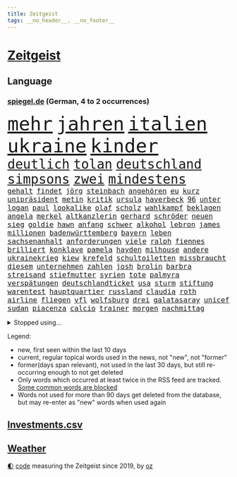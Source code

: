 ```yaml
---
title: Zeitgeist
tags: __no_header__, __no_footer__
---
```


# [Zeitgeist](https://oliz.io/zeitgeist/)

## Language

<h3><a href="https://www.spiegel.de" target="_blank">spiegel.de</a> (German, 4 to 2 occurrences)</h3>
<p style="font-family:monospace">
<span style="font-size:32pt"><a href="news_links.html#mehr" class="current">mehr</a></span>
<span style="font-size:32pt"><a href="news_links.html#jahren" class="current">jahren</a></span>
<span style="font-size:32pt"><a href="news_links.html#italien" class="current">italien</a></span>
<span style="font-size:32pt"><a href="news_links.html#ukraine" class="current">ukraine</a></span>
<span style="font-size:32pt"><a href="news_links.html#kinder" class="current">kinder</a></span>
<br>
<span style="font-size:22pt"><a href="news_links.html#deutlich" class="current">deutlich</a></span>
<span style="font-size:22pt"><a href="news_links.html#tolan" class="current">tolan</a></span>
<span style="font-size:22pt"><a href="news_links.html#deutschland" class="current">deutschland</a></span>
<span style="font-size:22pt"><a href="news_links.html#simpsons" class="new">simpsons</a></span>
<span style="font-size:22pt"><a href="news_links.html#zwei" class="current">zwei</a></span>
<span style="font-size:22pt"><a href="news_links.html#mindestens" class="current">mindestens</a></span>
<br>
<span style="font-size:12pt"><a href="news_links.html#gehalt" class="current">gehalt</a></span>
<span style="font-size:12pt"><a href="news_links.html#findet" class="current">findet</a></span>
<span style="font-size:12pt"><a href="news_links.html#jörg" class="current">jörg</a></span>
<span style="font-size:12pt"><a href="news_links.html#steinbach" class="new">steinbach</a></span>
<span style="font-size:12pt"><a href="news_links.html#angehören" class="new">angehören</a></span>
<span style="font-size:12pt"><a href="news_links.html#eu" class="current">eu</a></span>
<span style="font-size:12pt"><a href="news_links.html#kurz" class="current">kurz</a></span>
<span style="font-size:12pt"><a href="news_links.html#unipräsident" class="current">unipräsident</a></span>
<span style="font-size:12pt"><a href="news_links.html#metin" class="current">metin</a></span>
<span style="font-size:12pt"><a href="news_links.html#kritik" class="current">kritik</a></span>
<span style="font-size:12pt"><a href="news_links.html#ursula" class="current">ursula</a></span>
<span style="font-size:12pt"><a href="news_links.html#haverbeck" class="new">haverbeck</a></span>
<span style="font-size:12pt"><a href="news_links.html#96" class="current">96</a></span>
<span style="font-size:12pt"><a href="news_links.html#unter" class="current">unter</a></span>
<span style="font-size:12pt"><a href="news_links.html#logan" class="current">logan</a></span>
<span style="font-size:12pt"><a href="news_links.html#paul" class="current">paul</a></span>
<span style="font-size:12pt"><a href="news_links.html#lookalike" class="new">lookalike</a></span>
<span style="font-size:12pt"><a href="news_links.html#olaf" class="current">olaf</a></span>
<span style="font-size:12pt"><a href="news_links.html#scholz" class="current">scholz</a></span>
<span style="font-size:12pt"><a href="news_links.html#wahlkampf" class="current">wahlkampf</a></span>
<span style="font-size:12pt"><a href="news_links.html#beklagen" class="current">beklagen</a></span>
<span style="font-size:12pt"><a href="news_links.html#angela" class="current">angela</a></span>
<span style="font-size:12pt"><a href="news_links.html#merkel" class="current">merkel</a></span>
<span style="font-size:12pt"><a href="news_links.html#altkanzlerin" class="new">altkanzlerin</a></span>
<span style="font-size:12pt"><a href="news_links.html#gerhard" class="current">gerhard</a></span>
<span style="font-size:12pt"><a href="news_links.html#schröder" class="current">schröder</a></span>
<span style="font-size:12pt"><a href="news_links.html#neuen" class="current">neuen</a></span>
<span style="font-size:12pt"><a href="news_links.html#sieg" class="current">sieg</a></span>
<span style="font-size:12pt"><a href="news_links.html#goldie" class="new">goldie</a></span>
<span style="font-size:12pt"><a href="news_links.html#hawn" class="new">hawn</a></span>
<span style="font-size:12pt"><a href="news_links.html#anfang" class="current">anfang</a></span>
<span style="font-size:12pt"><a href="news_links.html#schwer" class="current">schwer</a></span>
<span style="font-size:12pt"><a href="news_links.html#alkohol" class="current">alkohol</a></span>
<span style="font-size:12pt"><a href="news_links.html#lebron" class="current">lebron</a></span>
<span style="font-size:12pt"><a href="news_links.html#james" class="current">james</a></span>
<span style="font-size:12pt"><a href="news_links.html#millionen" class="current">millionen</a></span>
<span style="font-size:12pt"><a href="news_links.html#badenwürttemberg" class="current">badenwürttemberg</a></span>
<span style="font-size:12pt"><a href="news_links.html#bayern" class="current">bayern</a></span>
<span style="font-size:12pt"><a href="news_links.html#leben" class="current">leben</a></span>
<span style="font-size:12pt"><a href="news_links.html#sachsenanhalt" class="current">sachsenanhalt</a></span>
<span style="font-size:12pt"><a href="news_links.html#anforderungen" class="current">anforderungen</a></span>
<span style="font-size:12pt"><a href="news_links.html#viele" class="current">viele</a></span>
<span style="font-size:12pt"><a href="news_links.html#ralph" class="current">ralph</a></span>
<span style="font-size:12pt"><a href="news_links.html#fiennes" class="new">fiennes</a></span>
<span style="font-size:12pt"><a href="news_links.html#brilliert" class="current">brilliert</a></span>
<span style="font-size:12pt"><a href="news_links.html#konklave" class="new">konklave</a></span>
<span style="font-size:12pt"><a href="news_links.html#pamela" class="current">pamela</a></span>
<span style="font-size:12pt"><a href="news_links.html#hayden" class="new">hayden</a></span>
<span style="font-size:12pt"><a href="news_links.html#milhouse" class="new">milhouse</a></span>
<span style="font-size:12pt"><a href="news_links.html#andere" class="current">andere</a></span>
<span style="font-size:12pt"><a href="news_links.html#ukrainekrieg" class="current">ukrainekrieg</a></span>
<span style="font-size:12pt"><a href="news_links.html#kiew" class="current">kiew</a></span>
<span style="font-size:12pt"><a href="news_links.html#krefeld" class="current">krefeld</a></span>
<span style="font-size:12pt"><a href="news_links.html#schultoiletten" class="new">schultoiletten</a></span>
<span style="font-size:12pt"><a href="news_links.html#missbraucht" class="current">missbraucht</a></span>
<span style="font-size:12pt"><a href="news_links.html#diesem" class="current">diesem</a></span>
<span style="font-size:12pt"><a href="news_links.html#unternehmen" class="current">unternehmen</a></span>
<span style="font-size:12pt"><a href="news_links.html#zahlen" class="current">zahlen</a></span>
<span style="font-size:12pt"><a href="news_links.html#josh" class="current">josh</a></span>
<span style="font-size:12pt"><a href="news_links.html#brolin" class="new">brolin</a></span>
<span style="font-size:12pt"><a href="news_links.html#barbra" class="new">barbra</a></span>
<span style="font-size:12pt"><a href="news_links.html#streisand" class="new">streisand</a></span>
<span style="font-size:12pt"><a href="news_links.html#stiefmutter" class="new">stiefmutter</a></span>
<span style="font-size:12pt"><a href="news_links.html#syrien" class="current">syrien</a></span>
<span style="font-size:12pt"><a href="news_links.html#tote" class="current">tote</a></span>
<span style="font-size:12pt"><a href="news_links.html#palmyra" class="new">palmyra</a></span>
<span style="font-size:12pt"><a href="news_links.html#verspätungen" class="current">verspätungen</a></span>
<span style="font-size:12pt"><a href="news_links.html#deutschlandticket" class="current">deutschlandticket</a></span>
<span style="font-size:12pt"><a href="news_links.html#usa" class="current">usa</a></span>
<span style="font-size:12pt"><a href="news_links.html#sturm" class="current">sturm</a></span>
<span style="font-size:12pt"><a href="news_links.html#stiftung" class="current">stiftung</a></span>
<span style="font-size:12pt"><a href="news_links.html#warentest" class="current">warentest</a></span>
<span style="font-size:12pt"><a href="news_links.html#hauptquartier" class="current">hauptquartier</a></span>
<span style="font-size:12pt"><a href="news_links.html#russland" class="current">russland</a></span>
<span style="font-size:12pt"><a href="news_links.html#claudia" class="current">claudia</a></span>
<span style="font-size:12pt"><a href="news_links.html#roth" class="current">roth</a></span>
<span style="font-size:12pt"><a href="news_links.html#airline" class="current">airline</a></span>
<span style="font-size:12pt"><a href="news_links.html#fliegen" class="current">fliegen</a></span>
<span style="font-size:12pt"><a href="news_links.html#vfl" class="current">vfl</a></span>
<span style="font-size:12pt"><a href="news_links.html#wolfsburg" class="current">wolfsburg</a></span>
<span style="font-size:12pt"><a href="news_links.html#drei" class="current">drei</a></span>
<span style="font-size:12pt"><a href="news_links.html#galatasaray" class="new">galatasaray</a></span>
<span style="font-size:12pt"><a href="news_links.html#unicef" class="current">unicef</a></span>
<span style="font-size:12pt"><a href="news_links.html#sudan" class="current">sudan</a></span>
<span style="font-size:12pt"><a href="news_links.html#piacenza" class="new">piacenza</a></span>
<span style="font-size:12pt"><a href="news_links.html#calcio" class="new">calcio</a></span>
<span style="font-size:12pt"><a href="news_links.html#trainer" class="current">trainer</a></span>
<span style="font-size:12pt"><a href="news_links.html#morgen" class="current">morgen</a></span>
<span style="font-size:12pt"><a href="news_links.html#nachmittag" class="current">nachmittag</a></span>
</p>
<details>
<summary>Stopped using...</summary>
<p class="former" style="font-size:12pt">
eins(1492) leverkusen(1491) twitter(1491) 150(1490) alexej(1490) nawalny(1490) vermehrt(1490) diktator(1489) nötig(1489) vergeben(1489) beschließt(1488) dauerhaft(1488) entscheidungen(1488) plus(1488) reihe(1488) schoss(1488) situation(1488) tiktok(1488) arbeitsplatz(1487) extreme(1487) schweigen(1487) verteilt(1487) aufmerksamkeit(1486) dokumente(1486) erfasst(1486) geflüchteten(1486) mengen(1486) oberbürgermeister(1486) pocht(1486) schlag(1486) eindruck(1485) entlastet(1485) gewaltig(1485) nummer(1485) rasant(1485) steigenden(1485) viertel(1485) zeitweise(1485) denken(1484) erlitten(1484) gefährden(1484) müssten(1484) unbekannten(1484) befürchten(1483) blockieren(1483) chelsea(1483) funktioniert(1483) landtag(1483) nigeria(1483) 2015(1482) absturz(1482) geflüchtete(1482) gehe(1482) netzwerk(1482) passieren(1482) offensive(1481) riesige(1481) venezuela(1481) verkehrsminister(1481) wettbewerb(1481) aufnahme(1480) bekanntesten(1480) geräte(1480) leichen(1480) mario(1480) mutmaßlich(1480) tieren(1480) appell(1479) gebrochen(1479) heil(1479) hubertus(1479) schicksal(1479) schwierig(1479) altes(1478) jagd(1478) leyen(1478) berät(1477) geburt(1477) italienischen(1477) jahrhundert(1477) ministerpräsidentin(1477) gaben(1476) verursacht(1476) weder(1476) geflogen(1473) offenen(1473) warschau(1473) 11(1471) halb(1470) schuss(1470) globale(1468) vieles(1468) änderungen(1468) em(1467) betrifft(1464) garten(1463) bremsen(1459) führenden(1459) istanbul(1459) freiwillig(1458) ausrüstung(1456) produziert(1456) rang(1455) günther(1438) ausgetragen(1434) offener(1425) ausweg(1411) sachen(1404) fußballstar(1285) banken(1281) gestanden(1264) ministerin(1230) cup(1213) freigesprochen(1209) las(1194) polnischen(1191) kollision(1189) 700(1181) kuriose(1180) irritiert(1146) radikalen(1129) bekräftigt(1127) mond(1102) ungewöhnliche(1100) härte(1096) tödlichem(1091) euländer(1090) fußballs(1082) bekannteste(1081) dutzenden(1077) meta(1074) invasion(1061) verschiedenen(1055) aufgestellt(1038) schwieriger(1026) heißen(1005) verwaltung(988) stabil(973) erneuerbare(963) kasse(961) gefangenschaft(958) dilemma(954) günstige(947) besetzten(945) fox(943) gewerkschaften(942) indem(939) fernen(928) aufeinander(911) isoliert(902) hitze(901) kenia(894) titelverteidiger(891) kühnert(885) tierschützer(883) bedarf(882) anlauf(870) weltrekord(870) neustart(869) fassungslos(845) landwirtschaft(842) toilette(835) effekt(828) einladung(814) führten(813) frühjahr(810) tagelang(798) spionage(789) ersetzt(787) historisches(774) kollege(771) quer(764) asyl(756) katze(753) männliche(751) kohl(748) schmeckt(746) rudi(722) verbrenner(715) migrationspolitik(705) colorado(692) trauern(691) rammt(676) viertagewoche(672) völler(670) 18jähriger(665) jung(664) wohlstand(656) marode(654) autofahren(647) lauf(632) bär(631) merklich(619) radfahrer(617) älteren(597) protestaktion(595) beides(592) linkspartei(580) sichere(566) kleinflugzeug(565) samuel(559) 8000(556) trikot(555) kolleginnen(552) straßenverkehr(551) überfahren(550) uli(548) erging(544) souverän(542) unterbrochen(542) hamm(538) natur(538) spektakulären(531) schlagabtausch(530) bitter(529) kredite(529) lebensgefährlich(525) vergleicht(525) terrorgruppe(523) drastische(516) gegners(516) mysteriöse(515) lukas(514) gespielt(513) unterschied(506) festgestellt(505) defensive(503) 2013(501) polizeigewahrsam(493) abends(490) verteuern(482) besiegen(480) clemens(480) bodensee(477) antwortet(470) schönste(467) teuerste(467) kranke(456) cannabislegalisierung(454) dich(449) kandidiert(447) meyer(446) unerwartet(446) völkermord(446) debütant(444) bargeld(436) welten(436) ärgert(436) schiitenmiliz(435) riesiges(433) zusammengebrochen(432) bayer(428) väter(427) suv(425) zypern(425) erwachsenen(423) onkel(418) belästigt(413) achtzigerjahren(412) auftritte(412) lebende(409) tatverdächtiger(403) mehrmals(402) oppositionspolitiker(402) kommissionspräsidentin(399) einiger(392) hinterlässt(389) hackerangriff(383) lasst(378) terrorangriff(377) gazastreifens(376) hamasanführer(375) beteuert(371) stadien(370) cottbus(368) interne(367) südlichen(361) klingen(359) stürmen(355) unterschätzt(355) beschuldigte(354) geiselnahme(350) haken(349) 60000(347) aufwand(344) getrunken(343) figur(342) kanye(342) stationieren(342) britisches(341) fluggäste(341) kalten(339) dfl(338) 18jährige(334) großstädten(333) verspätung(331) dubai(327) ausgedacht(326) verdanken(326) oberverwaltungsgericht(325) raketenangriff(325) ausgewählt(322) konstantin(322) japanischen(321) paare(320) 125(319) 56(318) größe(317) schulz(317) einsparungen(316) österreicher(316) hannah(315) aufstellen(314) giftige(314) riesigen(313) willy(313) viertelfinale(312) astronauten(311) einstufung(311) landung(310) aussteigen(304) hektar(304) niklas(304) dreyer(301) brandenburgischen(300) körperlich(300) 1997(299) erziehung(299) prag(299) ruiniert(299) cdu/csu(298) sonde(298) plattner(296) hamasführer(294) linien(294) droge(293) landsmann(293) pazifik(292) rüsten(292) talk(292) wertvolle(291) raumfahrt(289) südkoreanischen(288) ehren(287) vorbereiten(286) hype(284) siebzigerjahren(284) roboter(282) anhörung(281) indes(281) marlene(281) pausieren(280) terrormiliz(279) mittleren(278) marken(277) territorium(276) dreharbeiten(274) reihenweise(273) shein(273) gymnasium(272) leichnam(272) bunte(270) jena(269) offenbaren(269) stützt(269) asien(268) wirecard(267) karriereende(266) zurückziehen(265) konkretes(264) 19jähriger(262) minderjährigen(262) boateng(259) digitalpakt(259) jérôme(259) manfred(259) witwe(259) 4000(256) 74(256) auslieferung(256) seltsam(254) kehl(253) stufe(253) rettungskräften(252) apples(251) bewerben(249) leichtathletik(249) wütet(249) julija(248) klärt(248) nawalnaja(248) unmöglich(248) geführten(247) jenseits(246) à(246) mitmachen(245) albanese(244) wildtiere(244) fremden(243) held(241) höchstwert(240) sophia(240) parlamentarischen(239) fing(238) heilbronn(237) verweigerte(236) verfehlen(234) alec(233) baldwin(233) trek(232) fotografiert(231) schnelles(231) schnellste(231) gleisbett(230) andrang(228) blamage(228) aufsichtsrat(226) intensiv(226) gelöscht(224) alters(223) messerangriff(223) populismus(223) stemmt(223) wahren(223) anfällig(222) singapur(222) brust(221) dokumentation(221) monster(220) präsidentschaftskandidaten(220) techkonzerne(220) töteten(220) spielten(219) wirklichkeit(219) flossen(218) rügen(218) slowakei(218) spannung(217) knall(216) absurde(214) attraktiv(214) passagieren(213) entbrannt(211) verschleppten(211) ernannt(210) größtes(210) mögliches(209) holz(208) unzulässig(208) fußballers(207) motor(207) alias(204) gegend(203) scham(203) üblich(203) einberufen(202) breitet(201) eurowings(199) längste(197) bahnstrecke(196) grandiosen(196) anschläge(194) ausgeweitet(194) beseitigen(194) engel(194) häufen(194) atomenergiebehörde(193) fuchs(193) leitungen(193) christopher(192) begegnungen(191) unglücklich(191) entgeht(190) nächtliche(189) ausgebremst(187) hochhaus(187) amanda(186) anwohnern(185) straftat(185) düsseldorfer(183) beckham(182) videobeweis(182) erdgas(181) islam(181) wände(181) nachfolgerin(180) dazn(178) weibchen(178) eskalieren(177) europameister(177) anc(176) nullerjahren(175) gottschalk(174) kugeln(174) hitzige(173) rechtfertigen(173) späten(173) überflutete(173) mysteriösen(172) tischtennis(172) beliebtesten(171) leitete(171) me(171) literaturnobelpreisträgerin(170) krankenhausreif(169) nirgendwo(169) planten(169) ernten(168) rutschen(168) verpassten(168) abnehmspritze(167) nase(166) girl(165) islamismus(165) ausgefallene(164) parteitagsrede(164) giffey(163) 17jährige(162) notarzt(161) wahlkämpfer(161) breiten(160) neueste(160) verschwundenen(160) vorteile(160) autistischen(159) robin(159) langjähriger(158) ständigen(158) coolsten(157) daum(156) derartige(156) ibiza(156) nacheinander(156) stadtverwaltung(156) türkischer(156) kampfzone(155) tickt(155) bahnverkehr(154) kürzung(154) 1944(153) crash(153) fehlgeburten(153) bekundet(152) googles(152) eingesperrt(151) sinwar(151) glaubte(150) kurse(150) biologe(149) extremwetter(149) mehrjähriger(149) mitgliedstaaten(149) ausgegangen(148) autogramm(148) jubel(148) kürt(148) bekanntes(147) frisst(147) neuestes(147) berüchtigt(146) beschweren(146) blanchett(146) cate(146) demi(146) existieren(146) perspektiven(146) verteilen(146) aura(144) psychotherapie(144) haustieren(143) stärkste(143) familienmitglieder(142) sellner(141) ask(140) aufgeht(140) linzer(140) verarbeiten(140) 28jähriger(139) ahnung(139) täuschung(139) cover(138) ganzer(138) orden(138) zwischenzeitlich(138) gefangen(136) tatsächliche(136) zeug(136) zuge(136) kaufte(135) lebewesen(135) leeren(135) 24jähriger(134) enttäuschung(134) klimafreundlicher(134) gelebt(133) günstig(133) hurrikan(133) qualitäten(133) abgelöst(132) durchaus(132) erforderliche(132) nationalhymne(132) dorfes(131) großartige(131) dfbsportdirektor(130) kocht(130) transfer(130) weiterspielen(130) wachsende(129) ambitioniert(128) bahnhöfen(128) boomer(128) gelaufen(128) entkam(127) wanderer(127) gewaltvorwürfen(126) hingewiesen(125) annika(124) aufrecht(124) erlebnis(124) ausgewertet(123) kuss(123) emmy(122) menschlichen(122) sichtbare(122) verleihung(121) lions(120) three(120) fünfmal(119) gündoğan(119) i̇lkay(119) nervosität(119) staatsschulden(119) wildnis(119) doppelte(118) jährlich(118) kollabieren(118) erotik(117) lagern(117) ruhm(117) moldau(116) sir(116) wappnen(116) antrieb(115) vermutung(114) dienstwagen(113) immens(113) schalten(113) sportarten(113) stabilität(112) huldigen(111) koffer(111) liebesgeschichte(110) wohnzimmer(110) länderspiele(109) kreativität(108) aufleben(107) immerzu(107) dämpfer(106) finanzministerin(106) derart(105) schüren(105) streikt(105) deutschlandweit(104) jamaika(104) philippinischen(104) zentrales(104) angreifers(103) nationalpark(103) umarmungen(103) verbirgt(103) barbershops(101) ilmenau(101) minen(101) soziales(101) beteiligte(100) drogenkriminalität(100) verschärfungen(100) berchtesgaden(99) kentucky(99) radio(99) selbstvertrauen(99) stadtfest(99) argumentiert(98) berechnen(98) cage(98) glücklicher(98) lektüre(98) martina(98) nicolas(98) viereck(98) 83(97) altern(97) beauftragte(97) effekte(97) sekte(97) austin(96) gangs(96) kinokassen(96) coronavirus(95) souvenir(95) baywa(94) breit(94) penis(94) agiert(93) cdumann(92) drohnenangriffen(92) gerissen(92) hinterbliebenen(92) krasse(92) vorhat(92) oberen(91) redete(91) weiblichen(91) drogenkrieg(90) eben(90) kartenspiele(90) schadstoffe(90) wissenschaftlich(90) haaren(89) handydaten(89) highlights(89) karibikstaat(89) menschliche(89) p(89) auftragskiller(88) bahnstrecken(88) delegierte(88) midlifecrisis(88) nationalistische(88) verdammte(88) zuständigen(88) 16000(87) allzu(87) annamaria(87) arbeitslose(87) furchtbarer(87) verhältnissen(87) braunbär(86) fels(86) flammt(86) koreanischen(86) vereinbarung(86) versammeln(86) 1924(85) beamtinnen(85) fehlbesetzung(85) frontal(85) kandidatin(85) maduro(85) nawalnys(85) schwerin(85) 27jährige(84) ausbrechen(84) buchen(84) geheimdienste(84) hang(84) kunstwerke(84) rennens(84) riese(84) wagte(84) flimmert(83) freistaat(83) gleichnamige(83) luca(83) rückfall(83) urteilt(83) verhalf(83) distanzieren(82) entführer(82) teck(82) verabredet(82) demokratiefeinde(81) haucht(81) sauberem(81) verfängt(81) watson(81) gaga(80) gechattet(80) hasste(80) hiesige(80) trophäe(80) äußere(80) überholmanöver(80) afghanischen(79) haniyyeh(79) islamfeindliche(79) verheerend(79) bari(78) hamaschef(78) hamaschefs(78) siegte(78) unterhaltung(78) zurückschlagen(78) 1993(77) bevorzugt(77) bischöfe(77) füllt(77) grönland(77) kurzzeitig(77) riskant(77) reichtum(76) schrammte(76) vorbereitungen(76) wegbegleiter(76) beliefern(75) fernsehkoch(75) mittelstürmer(75) morden(75) my(75) nicolás(75) weißer(75) what(75) elena(74) verhängen(74) wiegen(74) aktienmarkt(73) yahya(73) dana(72) eilen(72) komet(72) leonie(72) misstrauen(72) nahostkrieg(72) unterwandert(72) dankesrede(71) krüger(71) monarchen(71) abzubrechen(70) elektrolimousine(70) ferieninsel(70) fläche(70) freiburger(70) landstraßen(70) montana(70) uspräsidentschaft(70) vorantrieb(70) einmarsch(69) instant(69) topspiel(69) außenpolitische(68) bundesbildungsministerin(68) dekra(68) enthoben(68) hassan(68) restrukturierung(68) ukrainisches(68) sportwagen(67) zunehmender(67) amtes(66) bibliothek(66) caster(66) catania(66) hassnachrichten(66) pate(66) ostallgäu(65) dürren(64) fußballprofis(64) gescheiterte(64) container(63) drohnenvideo(63) erlass(63) fördert(63) konter(63) steuerzahler(63) vorschnelle(63) mittelklasse(62) saniert(62) spinne(62) unfallstelle(62) achtzigern(61) bezichtigt(61) bloßem(61) erstaunliche(61) innenpolitischen(61) motherfucker(61) osaka(61) pixelsmartphones(61) schmidbauer(61) 52jähriger(60) menschlichkeit(60) polarlichter(60) riskiert(60) sympathischer(60) trinity(60) ungewiss(60) usgeneral(60) verbrennerpkw(60) überflüssig(60) anbau(59) biografie(59) diskreditiert(59) explodierte(59) nächtlichen(59) sonnenuntergang(59) vorzeitige(59) erleichterte(58) internationalem(58) kurzerhand(58) kurzvideoplattform(58) verwickelt(58) angeschossen(57) cameron(57) gänzlich(57) solingenanschlag(57) stationiert(57) updates(57) verkörperte(57) überarbeitet(57) beweis(56) feuerball(56) jährliche(56) kloeppel(56) ladesäulen(56) niedersächsische(56) reiner(56) täuschen(56) austritt(55) autors(55) betrieben(55) buchpreis(55) freiem(55) gefördert(55) gewissheit(55) hasenhüttl(55) mindern(55) stränden(55) supermond(55) vernachlässigt(55) zürcherbrüder(55) deadline(54) ermittlung(54) kopfverletzung(54) miras(54) nächten(54) raumfahrtunternehmen(54) schwingt(54) supp(54) vehemenz(54) achtung(53) britannia(53) colapinto(53) festlegen(53) hinab(53) macho(53) sonderermittler(53) versorgen(53) brosnan(52) entnommen(52) gelesen(52) heidenheim(52) pierce(52) verflogen(52) h(51) schlepper(51) topf(51) zinssenkung(51) öltanker(51) anreize(50) beendigung(50) demografie(50) landesweiter(50) koerth(49) medienwissenschaftler(49) 75jähriger(48) ampeleinigung(48) berichterstattung(48) duisburger(48) iab(48) regisseurs(48) wahn(48) wirtschaftlicher(48) abgemeldet(47) apprentice(47) bildungsverlierer(47) dawn(47) kommissionschefin(47) landschaften(47) olli(47) sheriff(47) tägliche(47) ölpest(47) anwesens(46) nigerias(46) quarterback(46) schiebt(46) energiepreise(45) entwickelten(45) putsch(45) showmaster(45) sinnvollen(45) startschuss(45) zerstückelte(45) ernest(44) humanen(44) marktwirtschaft(44) 1200(43) cduparteichef(43) inselstaat(43) kansas(43) machete(43) niederlegen(43) profikarriere(43) raketenstufe(43) rockmusiker(43) schwerpunkt(43) stoltenberg(43) verfassung(43) airpods(42) aufgesessen(42) beratungen(42) dreieck(42) exklusive(42) gemütlich(42) maren(42) politologe(42) teilstücke(42) traktor(42) verbänden(42) achillessehne(41) gangster(41) jets(41) katastrophal(41) maximal(41) waldflächen(41) fünftel(40) geistliche(40) tagebucheinträgen(40) washingtons(40) bundesrechnungshof(39) designer(39) einsatzfahrt(39) gillian(39) rechnungshof(39) terrorexperte(39) dokumenten(38) gesichtern(38) jordanien(38) terrorverdächtigen(38) texter(38) unweit(38) verschlingt(38) vorbestrafter(38) abschlag(37) beach(37) josefine(37) migrationsfrage(37) oppositioneller(37) putschversuch(37) westens(37) boniface(36) félix(36) leverkusens(36) sicherheitskräften(36) tennessee(36) verantwortet(36) verliehen(36) antisemitismusstreit(35) deuter(35) eingeliefert(35) formel1rennen(35) nachsehen(35) ortlieb(35) präzisen(35) rucksäcke(35) vaude(35) 880(34) alarmierend(34) freies(34) propalästinensischen(34) beispiellosen(33) fernzuhalten(33) geländewagen(33) liberty(33) auktion(32) grenzkontrolle(32) landstraße(32) trauernde(32) verschärfte(32) gesungen(31) heulen(31) kultserie(31) männchen(31) neuwagen(31) rauchen(31) rennstall(31) waffengesetze(31) xpeng(31) daimler(30) dietrich(30) trendsport(30) verlage(30) deine(29) freigabe(29) hamasmassakers(29) hoffte(29) kriegsgefangene(29) nasrallah(29) überzeugend(29) angeführt(28) bundesweite(28) fashion(28) raabs(28) regierungssitz(28) rtl+(28) selbstdarstellung(28) antibiotika(27) freundlichkeit(27) nazizeit(27) umdenken(27) veranstaltungen(27) anzüge(26) banden(26) breuer(26) festgelegt(26) lackierung(26) messias(26) brille(25) einmischung(25) explosionsserie(25) geschlossenheit(25) glich(25) hörhilfe(25) nordmazedonien(25) nützt(25) torbeteiligungen(25) ertrinken(24) gelungenes(24) händen(24) vorsorglich(24) wirtschaftssenatorin(24) antisemitismusbeauftragte(23) beinen(23) beißen(23) heimfans(23) neuseeländer(23) punk(23) ungeschlagen(23) more(22) forschungsministerin(21) fußballtrainer(21) klubwm(21) korea(21) kosenamen(21) laute(21) marianengraben(21) prescht(21) rentenpaket(21) wmfinale(21) bombardements(20) bonus(20) gniffke(20) gründete(20) kampfes(20) ostens(20) rentenreform(20) robinson(20) rome(20) rundfunks(20) schränkt(20) songwriter(20) stromausfälle(20) vegas(20) weltmeisterschaft(20) parteivorsitzenden(19) sprengt(19) usnationalpark(19) irrsinn(18) schauspielerei(18) truppenbewegungen(18) unterschrift(18) verzweifeln(18) wichser(18) 7000(17) beschaffen(17) bezirk(17) deux(17) folie(17) hafenarbeiter(17) joker(17) knochen(17) siegfried(17) apps(16) aufrüstung(16) hamasopfer(16) hurrikans(16) identifizieren(16) intendant(16) objektiv(16) prognostiziert(16) seebrücke(16) taunus(16) umweltaktivistin(16) aufritt(15) friedländer(15) gedeckt(15) präzise(15) qualifiziert(15) umweltverschmutzung(15) wiederauferstehen(15) wohlwollend(15) defensivspieler(14) geschieht(14) kochsalzlösung(14) lieferprobleme(14) oberstes(14) wesentliche(14) armen(13) grundlegend(13) prediger(13) studenten(13) vereinen(13) anträge(12) erzählungen(12) realos(12) rollenbilder(12) ruin(12) taiwans(12) tiefsten(12) unvoreingenommen(12) bibel(11) herkunftsländer(11) lewandowski(11) leweling(11) nobelpreis(11) pine(11) wirke(11)
</p>
</details>
<p>Legend:
<ul>
<li><span class="new">new</span>, first seen within the last 10 days</li>
<li><span class="current">current</span>, regular topical words used in the news, not "new", not "former"</li>
<li><span class="former">former(days span relevant)</span>, not used in the last 30 days, but still re-occurring enough to not get deleted</li>
<li>Only words which occurred at least twice in the RSS feed are tracked. <a href="language/filters.py">Some common words are blocked</a></li>
<li>Words not used for more than 90 days get deleted from the database, but may re-enter as "new" words when used again</li>
</ul>
</p>

## [Investments](investments.html)[.csv](investments.csv)

## [Weather](weather.html)

<footer>
<a href="javascript:toggleTheme()" class="nav">🌓</a>
<a href="https://github.com/ooz/zeitgeist">code</a> measuring the Zeitgeist since 2019, by <a href="https://oliz.io">oz</a>
</footer>
